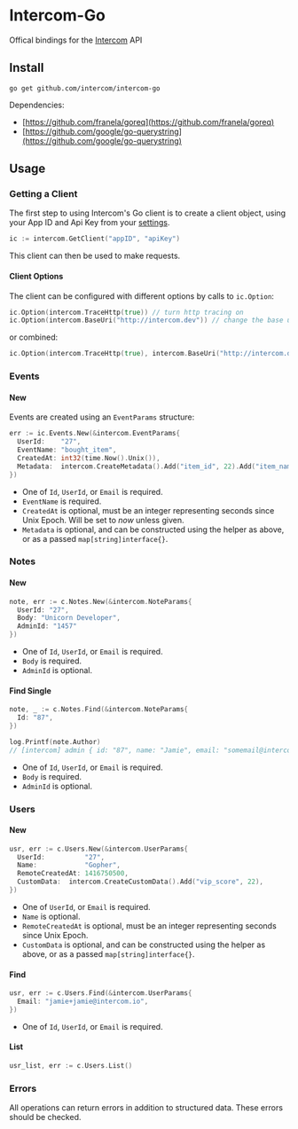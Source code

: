 # Intercom-Go

Offical bindings for the [Intercom](https://www.intercom.io) API

## Install

`go get github.com/intercom/intercom-go`

Dependencies:

* [https://github.com/franela/goreq](https://github.com/franela/goreq)
* [https://github.com/google/go-querystring](https://github.com/google/go-querystring)

## Usage

### Getting a Client

The first step to using Intercom's Go client is to create a client object, using your App ID and Api Key from your [settings](http://app.intercom.io/apps/api_keys).

```go
ic := intercom.GetClient("appID", "apiKey")
```

This client can then be used to make requests.

#### Client Options

The client can be configured with different options by calls to `ic.Option`:

```go
ic.Option(intercom.TraceHttp(true)) // turn http tracing on
ic.Option(intercom.BaseUri("http://intercom.dev")) // change the base uri used, useful for mocking
```

or combined:

```go
ic.Option(intercom.TraceHttp(true), intercom.BaseUri("http://intercom.dev"))
```

### Events

#### New

Events are created using an `EventParams` structure:

```go
err := ic.Events.New(&intercom.EventParams{
  UserId:    "27",
  EventName: "bought_item",
  CreatedAt: int32(time.Now().Unix()),
  Metadata:  intercom.CreateMetadata().Add("item_id", 22).Add("item_name", "PocketWatch"),
})
```

* One of `Id`, `UserId`, or `Email` is required.
* `EventName` is required.
* `CreatedAt` is optional, must be an integer representing seconds since Unix Epoch. Will be set to _now_ unless given.
* `Metadata` is optional, and can be constructed using the helper as above, or as a passed `map[string]interface{}`.

### Notes

#### New

```go
note, err := c.Notes.New(&intercom.NoteParams{
  UserId: "27",
  Body: "Unicorn Developer",
  AdminId: "1457"
})
```

* One of `Id`, `UserId`, or `Email` is required.
* `Body` is required.
* `AdminId` is optional.

#### Find Single

```go
note, _ := c.Notes.Find(&intercom.NoteParams{
  Id: "87",
})

log.Printf(note.Author)
// [intercom] admin { id: "87", name: "Jamie", email: "somemail@intercom.io" }
```
  
  * One of `Id`, `UserId`, or `Email` is required.
  * `Body` is required.
  * `AdminId` is optional.

### Users

#### New

```go
usr, err := c.Users.New(&intercom.UserParams{
  UserId:          "27",
  Name:            "Gopher",
  RemoteCreatedAt: 1416750500,
  CustomData:  intercom.CreateCustomData().Add("vip_score", 22),
})
```

* One of `UserId`, or `Email` is required.
* `Name` is optional.
* `RemoteCreatedAt` is optional, must be an integer representing seconds since Unix Epoch.
* `CustomData` is optional, and can be constructed using the helper as above, or as a passed `map[string]interface{}`.

#### Find

```go
usr, err := c.Users.Find(&intercom.UserParams{
  Email: "jamie+jamie@intercom.io",
})
```

* One of `Id`, `UserId`, or `Email` is required.

#### List

```go
usr_list, err := c.Users.List()
```

### Errors

All operations can return errors in addition to structured data. These errors should be checked.